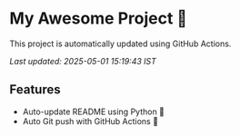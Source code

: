 # My Awesome Project 🚀

This project is automatically updated using GitHub Actions.

_Last updated: 2025-05-01 15:19:43 IST_

## Features
- Auto-update README using Python 🐍
- Auto Git push with GitHub Actions 🤖
